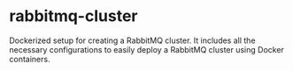 # rabbitmq-cluster

Dockerized setup for creating a RabbitMQ cluster. It includes all the necessary configurations to easily deploy a RabbitMQ cluster using Docker containers.
